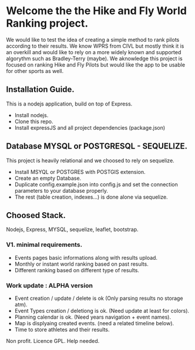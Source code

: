 # Welcome the the Hike and Fly World Ranking project.

We would like to test the idea of creating a simple method to rank pilots according to their results.
We know WPRS from CIVL but mostly think it is an overkill and would like to rely on a more widely known and supported algorythm such as Bradley-Terry (maybe).
We aknowledge this project is focused on ranking Hike and Fly Pilots but would like the app to be usable for other sports as well.

## Installation Guide.
This is a nodejs application, build on top of Express.
- Install nodejs.
- Clone this repo.
- Install expressJS and all project dependencies (package.json)

## Database MYSQL or POSTGRESQL - SEQUELIZE.
This project is heavily relational and we choosed to rely on sequelize.
- Install MSYQL or POSTGRES with POSTGIS extension.
- Create an empty Database.
- Duplicate config.example.json into config.js and set the connection parameters to your database properly.
- The rest (table creation, indexes...) is done alone via sequelize.

## Choosed Stack.
Nodejs, Express, MYSQL, sequelize, leaflet, bootstrap.

###  V1. minimal requirements.
- Events pages basic informations along with results upload.
- Monthly or instant world ranking based on past results.
- Different ranking based on different type of results.

### Work update : ALPHA version
- Event creation / update / delete is ok (Only parsing results no storage atm).
- Event Types creation / deletiong is ok. (Need update at least for colors).
- Planning calendar is ok. (Need years navigation + event names).
- Map is displyaing created events. (need a related timeline below).
- Time to store athletes and their results.

Non profit. Licence GPL. Help needed.
